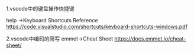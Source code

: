1.vscode中的键盘操作快捷键  

help ->Keyboard Shortcuts Reference https://code.visualstudio.com/shortcuts/keyboard-shortcuts-windows.pdf

2.vscode中编码的简写 emmet->Cheat Sheet <https://docs.emmet.io/cheat-sheet/>



